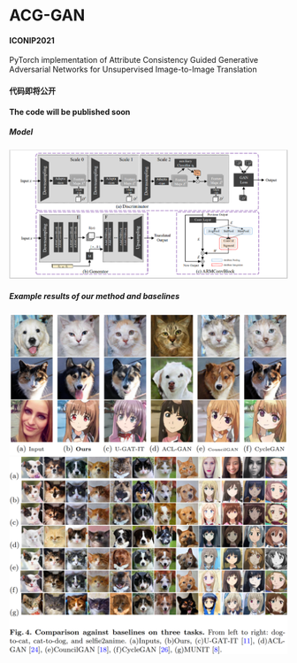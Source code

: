 # ACG-GAN

#### ICONIP2021
PyTorch implementation of Attribute Consistency Guided Generative Adversarial Networks for Unsupervised Image-to-Image Translation


#### 代码即将公开

#### The code will be published soon


##### Model

![](https://github.com/Nightfury12366/ACG-GAN/blob/main/networks.PNG)
<br>
##### Example results of our method and baselines

![](https://github.com/Nightfury12366/ACG-GAN/blob/main/result1.PNG)
<br>
![](https://github.com/Nightfury12366/ACG-GAN/blob/main/result2.PNG)
